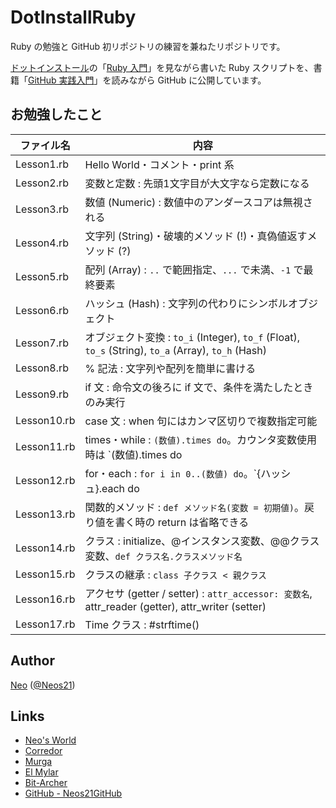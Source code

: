 # DotInstallRuby

Ruby の勉強と GitHub 初リポジトリの練習を兼ねたリポジトリです。

[ドットインストール](http://dotinstall.com/)の「[Ruby 入門](http://dotinstall.com/lessons/basic_ruby_v2)」を見ながら書いた Ruby スクリプトを、書籍「[GitHub 実践入門](http://gihyo.jp/book/2014/978-4-7741-6366-6)」を読みながら GitHub に公開しています。


## お勉強したこと

|ファイル名|内容|
|----------|----|
|Lesson1.rb|Hello World・コメント・print 系|
|Lesson2.rb|変数と定数 : 先頭1文字目が大文字なら定数になる|
|Lesson3.rb|数値 (Numeric) : 数値中のアンダースコアは無視される|
|Lesson4.rb|文字列 (String)・破壊的メソッド (!)・真偽値返すメソッド (?)|
|Lesson5.rb|配列 (Array) : `..` で範囲指定、`...` で未満、`-1` で最終要素|
|Lesson6.rb|ハッシュ (Hash) : 文字列の代わりにシンボルオブジェクト|
|Lesson7.rb|オブジェクト変換 : `to_i` (Integer), `to_f` (Float), `to_s` (String), `to_a` (Array), `to_h` (Hash)|
|Lesson8.rb|% 記法 : 文字列や配列を簡単に書ける|
|Lesson9.rb|if 文 : 命令文の後ろに if 文で、条件を満たしたときのみ実行|
|Lesson10.rb|case 文 : when 句にはカンマ区切りで複数指定可能|
|Lesson11.rb|times・while : `(数値).times do`。カウンタ変数使用時は `(数値).times do |i|`|
|Lesson12.rb|for・each : `for i in 0..(数値) do`。`{ハッシュ}.each do |key, value|`|
|Lesson13.rb|関数的メソッド : `def メソッド名(変数 = 初期値)`。戻り値を書く時の return は省略できる|
|Lesson14.rb|クラス : initialize、@インスタンス変数、@@クラス変数、`def クラス名.クラスメソッド名`|
|Lesson15.rb|クラスの継承 : `class 子クラス < 親クラス`|
|Lesson16.rb|アクセサ (getter / setter) : `attr_accessor: 変数名`, attr_reader (getter), attr_writer (setter)|
|Lesson17.rb|Time クラス : #strftime()|


## Author

[Neo](http://neo.s21.xrea.com/) ([@Neos21](https://twitter.com/neos21))


## Links

- [Neo's World](http://neo.s21.xrea.com/)
- [Corredor](http://neos21.hatenablog.com/)
- [Murga](http://neos21.hatenablog.jp/)
- [El Mylar](http://neos21.hateblo.jp/)
- [Bit-Archer](http://bit-archer.hatenablog.com/)
- [GitHub - Neos21GitHub](https://github.com/Neos21GitHub/)

